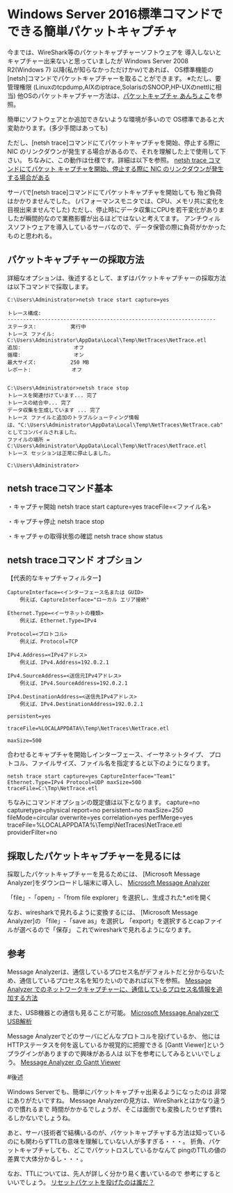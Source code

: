 # Windows Server 2016標準コマンドでできる簡単パケットキャプチャ

今までは、WireShark等のパケットキャプチャーソフトウェアを
導入しないとキャプチャー出来ないと思っていましたが
Windows Server 2008 R2(Windows 7) 以降(私が知らなかっただけかｗ)であれば、
OS標準機能の[netsh]コマンドでパケットキャプチャーを取ることができます。
※ただし、要管理権限
(Linuxのtcpdump,AIXのiptrace,SolarisのSNOOP,HP-UXのnettlに相当)
他OSのパケットキャプチャー方法は、[パケットキャプチャ あんちょこ](https://qiita.com/legitwhiz/items/368ef7ab71d3b86b2e6a)を参照。

簡単にソフトウェアとか追加できないような環境が多いので
OS標準であると大変助かります。(多少手間はあっても)

ただし、[netsh trace]コマンドにてパケットキャプチャを開始、停止する際に NIC のリンクダウンが発生する場合があるので、それを理解した上で使用して下さい。
ちなみに、この動作は仕様です。詳細は以下を参照。
[netsh trace コマンドにてパケット キャプチャを開始、停止する際に NIC のリンクダウンが発生する場合がある](https://support.microsoft.com/ja-jp/help/2914927)

サーバで[netsh trace]コマンドにてパケットキャプチャを開始しても
殆ど負荷はかかりませんでした。
(パフォーマンスモニタでは、CPU、メモリ共に変化を目視出来ませんでした)
ただし、停止時にデータ収集にCPUを若干変化がありましたが瞬間的なので業務影響が出るほどではないと考えてます。
アンチウィルスソフトウェアを導入しているサーバなので、データ保管の際に負荷がかかったものと思われる。

## パケットキャプチャーの採取方法

詳細なオプションは、後述するとして、まずはパケットキャプチャーの採取方法は以下コマンドで採取します。

```
C:\Users\Administrator>netsh trace start capture=yes

トレース構成:
-------------------------------------------------------------------
ステータス:           実行中
トレース ファイル:    C:\Users\Administrator\AppData\Local\Temp\NetTraces\NetTrace.etl
追加:                 オフ
循環:                 オン
最大サイズ:           250 MB
レポート:             オフ


C:\Users\Administrator>netsh trace stop
トレースを関連付けています... 完了
トレースの結合中... 完了
データ収集を生成しています ... 完了
トレース ファイルと追加のトラブルシューティング情報は、"C:\Users\Administrator\AppData\Local\Temp\NetTraces\NetTrace.cab" としてコンパイルされました。
ファイルの場所 = C:\Users\Administrator\AppData\Local\Temp\NetTraces\NetTrace.etl
トレース セッションは正常に停止しました。

C:\Users\Administrator>
```

## netsh traceコマンド基本

・キャプチャ開始
netsh trace start capture=yes traceFile=<ファイル名>

・キャプチャ停止
netsh trace stop

・キャプチャの取得状態の確認
netsh trace show status

## netsh traceコマンド オプション

【代表的なキャプチャフィルター】

```console:インターフェースを指定する場合
CaptureInterface=<インターフェース名または GUID>
    例えば、CaptureInterface="ローカル エリア接続"
```

```console:イーサネットタイプを指定する場合
Ethernet.Type=<イーサネットの種類>
    例えば、Ethernet.Type=IPv4
```

```console:プロトコルを指定する場合
Protocol=<プロトコル>
    例えば、Protocol=TCP
```

```console:IPアドレスを指定する場合
IPv4.Address=<IPv4アドレス>
    例えば、IPv4.Address=192.0.2.1
```

```console:送信元IPアドレスを指定する場合
IPv4.SourceAddress=<送信元IPv4アドレス>
    例えば、IPv4.SourceAddress=192.0.2.1
```

```console:送信先IPアドレスを指定する場合
IPv4.DestinationAddress=<送信先IPv4アドレス>
    例えば、IPv4.DestinationAddress=192.0.2.1
```

```console:再起動後もとり続けたい場合
persistent=yes
```
```console:出力ファイルを指定したい場合
traceFile=%LOCALAPPDATA%\Temp\NetTraces\NetTrace.etl
```

```console:出力ファイルサイズを指定したい場合
maxSize=500
```

合わせるとキャプチャを開始しインターフェース、イーサネットタイプ、
プロトコル、ファイルサイズ、ファイル名を指定すると以下のようになります。

```
netsh trace start capture=yes CaptureInterface="Team1" Ethernet.Type=IPv4 Protocol=UDP maxSize=500 traceFile=C:\Tmp\NetTrace.etl
```

ちなみにコマンドオプションの既定値は以下となります。
capture=no
capturetype=physical
report=no
persistent=no
maxSize=250
fileMode=circular
overwrite=yes
correlation=yes
perfMerge=yes
traceFile=%LOCALAPPDATA%\Temp\NetTraces\NetTrace.etl
providerFilter=no


## 採取したパケットキャプチャーを見るには

採取したパケットキャプチャーを見るためには、
[Microsoft Message Analyzer]をダウンロードし端末に導入し、
[Microsoft Message Analyzer](https://www.microsoft.com/en-us/download/details.aspx?id=44226)

「file」-「open」-「from file explorer」を選択し、生成された*.etlを開く

なお、wiresharkで見れるように変換するには、
[Microsoft Message Analyzer]の
「file」-「save as」を選択し
「export」を選択するとcapファイルが選べるので「保存」
これでwiresharkで見れるようになります。


## 参考
Message Analyzerは、通信しているプロセス名がデフォルトだと分からないため、通信しているプロセス名を知りたいのであれば以下を参照。
[Message Analyzer でのネットワークキャプチャーに、通信しているプロセス名情報を追加する方法](http://troushoo.blog.fc2.com/blog-entry-251.html)

また、USB機器との通信も見ることが可能。
[Microsoft Message AnalyzerでUSB解析](http://faster-than-the-sol.blogspot.com/2015/04/microsoft-message-analyzerusb.html)

Message Analyzerでどのサーバにどんなプロトコルを投げているか、
他にはHTTPステータスを何を返しているか視覚的に把握できる
[Gantt Viewer]というプラグインがありますので興味がある人は
以下を参考にしてみるといいでしょう。
[Message Analyzer の Gantt Viewer](http://troushoo.blog.fc2.com/blog-entry-323.html)

#後述

Windows Serverでも、簡単にパケットキャプチャ出来るようになったのは
非常にありがたいですね。
Message Analyzerの見方は、WireSharkとはかなり違うので慣れるまで
時間がかかるでしょうが、そこは面倒でも変換したりせず慣れるしかないでしょうね。

あと、サーバ技術者で結構いるのが、パケットキャプチャする方法は知っている
のにも関わらずTTLの意味を理解していない人が多すぎる・・・。
折角、パケットキャプチャしても、どこでパケットロスしているかなんて
pingのTTLの値の差異で大体分かるし・・・。

なお、TTLについては、先人が詳しく分かり易く書いているので
参考にするといいでしょう。
[リセットパケットを投げたのは誰だ？](https://netwiz.jp/?p=435)
